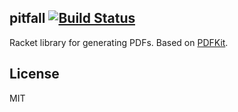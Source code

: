 pitfall [![Build Status](https://travis-ci.org/mbutterick/pitfall.svg?branch=master)](https://travis-ci.org/mbutterick/pitfall)
-
Racket library for generating PDFs. Based on [PDFKit](https://github.com/devongovett/pdfkit).


License
-

MIT
